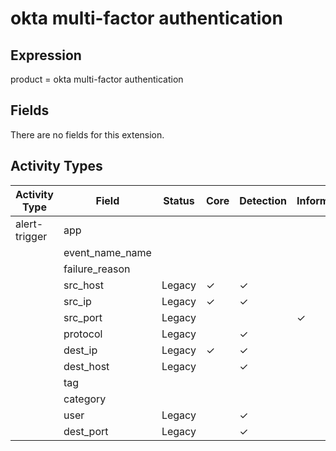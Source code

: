 okta multi-factor authentication
================================

Expression
----------

product = okta multi-factor authentication

Fields
------

There are no fields for this extension.

Activity Types
--------------

| Activity Type | Field           | Status | Core     | Detection | Informational |
| ------------- | --------------- | ------ | -------- | --------- | ------------- |
| alert-trigger | app             |        |          |           |               |
|               | event_name_name |        |          |           |               |
|               | failure_reason  |        |          |           |               |
|               | src_host        | Legacy | &#10003; | &#10003;  |               |
|               | src_ip          | Legacy | &#10003; | &#10003;  |               |
|               | src_port        | Legacy |          |           | &#10003;      |
|               | protocol        | Legacy |          | &#10003;  |               |
|               | dest_ip         | Legacy | &#10003; | &#10003;  |               |
|               | dest_host       | Legacy |          | &#10003;  |               |
|               | tag             |        |          |           |               |
|               | category        |        |          |           |               |
|               | user            | Legacy |          | &#10003;  |               |
|               | dest_port       | Legacy |          | &#10003;  |               |


